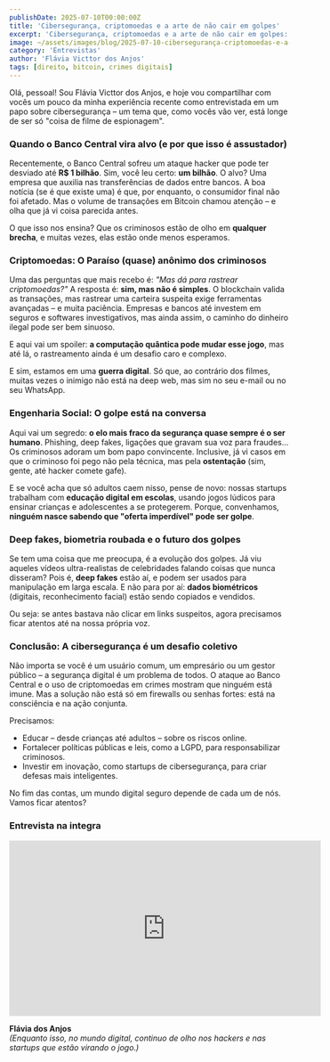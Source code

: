 ```yaml
---
publishDate: 2025-07-10T00:00:00Z
title: 'Cibersegurança, criptomoedas e a arte de não cair em golpes'
excerpt: 'Cibersegurança, criptomoedas e a arte de não cair em golpes: Um relato direto da trincheira digital'
image: ~/assets/images/blog/2025-07-10-cibersegurança-criptomoedas-e-a-arte-de-não-cair-em-golpes.jpg
category: 'Entrevistas'
author: 'Flávia Victtor dos Anjos'
tags: [direito, bitcoin, crimes digitais]
---
```


Olá, pessoal! Sou Flávia Victtor dos Anjos, e hoje vou compartilhar com vocês um pouco da minha experiência recente como entrevistada em um papo sobre cibersegurança – um tema que, como vocês vão ver, está longe de ser só "coisa de filme de espionagem".

### **Quando o Banco Central vira alvo (e por que isso é assustador)**

Recentemente, o Banco Central sofreu um ataque hacker que pode ter desviado até **R$ 1 bilhão**. Sim, você leu certo: **um bilhão**. O alvo? Uma empresa que auxilia nas transferências de dados entre bancos. A boa notícia (se é que existe uma) é que, por enquanto, o consumidor final não foi afetado. Mas o volume de transações em Bitcoin chamou atenção – e olha que já vi coisa parecida antes.

O que isso nos ensina? Que os criminosos estão de olho em **qualquer brecha**, e muitas vezes, elas estão onde menos esperamos.

### **Criptomoedas: O Paraíso (quase) anônimo dos criminosos**

Uma das perguntas que mais recebo é: _"Mas dá para rastrear criptomoedas?"_ A resposta é: **sim, mas não é simples**. O blockchain valida as transações, mas rastrear uma carteira suspeita exige ferramentas avançadas – e muita paciência. Empresas e bancos até investem em seguros e softwares investigativos, mas ainda assim, o caminho do dinheiro ilegal pode ser bem sinuoso.

E aqui vai um spoiler: **a computação quântica pode mudar esse jogo**, mas até lá, o rastreamento ainda é um desafio caro e complexo.

E sim, estamos em uma **guerra digital**. Só que, ao contrário dos filmes, muitas vezes o inimigo não está na deep web, mas sim no seu e-mail ou no seu WhatsApp.

### **Engenharia Social: O golpe está na conversa**

Aqui vai um segredo: **o elo mais fraco da segurança quase sempre é o ser humano**. Phishing, deep fakes, ligações que gravam sua voz para fraudes... Os criminosos adoram um bom papo convincente. Inclusive, já vi casos em que o criminoso foi pego não pela técnica, mas pela **ostentação** (sim, gente, até hacker comete gafe).

E se você acha que só adultos caem nisso, pense de novo: nossas startups trabalham com **educação digital em escolas**, usando jogos lúdicos para ensinar crianças e adolescentes a se protegerem. Porque, convenhamos, **ninguém nasce sabendo que "oferta imperdível" pode ser golpe**.

### **Deep fakes, biometria roubada e o futuro dos golpes**

Se tem uma coisa que me preocupa, é a evolução dos golpes. Já viu aqueles vídeos ultra-realistas de celebridades falando coisas que nunca disseram? Pois é, **deep fakes** estão aí, e podem ser usados para manipulação em larga escala. E não para por aí: **dados biométricos** (digitais, reconhecimento facial) estão sendo copiados e vendidos.

Ou seja: se antes bastava não clicar em links suspeitos, agora precisamos ficar atentos até na nossa própria voz.

### Conclusão: A cibersegurança é um desafio coletivo

Não importa se você é um usuário comum, um empresário ou um gestor público – a segurança digital é um problema de todos. O ataque ao Banco Central e o uso de criptomoedas em crimes mostram que ninguém está imune. Mas a solução não está só em firewalls ou senhas fortes: está na consciência e na ação conjunta.

Precisamos:

- Educar – desde crianças até adultos – sobre os riscos online.
- Fortalecer políticas públicas e leis, como a LGPD, para responsabilizar criminosos.
- Investir em inovação, como startups de cibersegurança, para criar defesas mais inteligentes.

No fim das contas, um mundo digital seguro depende de cada um de nós. Vamos ficar atentos?

### Entrevista na integra

<iframe width="560" height="315" src="https://www.youtube.com/embed/bEKU38Z1Qew?si=TzRSZ8IgW6oDY7tZ" title="YouTube video player" frameborder="0" allow="accelerometer; autoplay; clipboard-write; encrypted-media; gyroscope; picture-in-picture; web-share" referrerpolicy="strict-origin-when-cross-origin" allowfullscreen></iframe>

**Flávia dos Anjos**  
_(Enquanto isso, no mundo digital, continuo de olho nos hackers e nas startups que estão virando o jogo.)_
